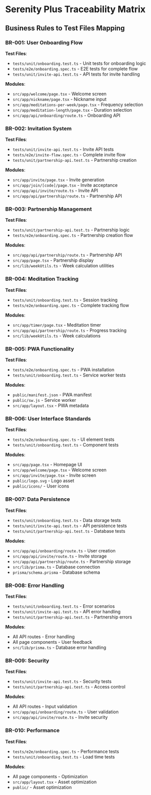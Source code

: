 # Serenity Plus Traceability Matrix

## Business Rules to Test Files Mapping

### BR-001: User Onboarding Flow

**Test Files**:

- `tests/unit/onboarding.test.ts` - Unit tests for onboarding logic
- `tests/e2e/onboarding.spec.ts` - E2E tests for complete flow
- `tests/unit/invite-api.test.ts` - API tests for invite handling

**Modules**:

- `src/app/welcome/page.tsx` - Welcome screen
- `src/app/nickname/page.tsx` - Nickname input
- `src/app/meditations-per-week/page.tsx` - Frequency selection
- `src/app/meditation-length/page.tsx` - Duration selection
- `src/app/api/onboarding/route.ts` - Onboarding API

### BR-002: Invitation System

**Test Files**:

- `tests/unit/invite-api.test.ts` - Invite API tests
- `tests/e2e/invite-flow.spec.ts` - Complete invite flow
- `tests/unit/partnership-api.test.ts` - Partnership creation

**Modules**:

- `src/app/invite/page.tsx` - Invite generation
- `src/app/join/[code]/page.tsx` - Invite acceptance
- `src/app/api/invite/route.ts` - Invite API
- `src/app/api/partnership/route.ts` - Partnership API

### BR-003: Partnership Management

**Test Files**:

- `tests/unit/partnership-api.test.ts` - Partnership logic
- `tests/e2e/onboarding.spec.ts` - Partnership creation flow

**Modules**:

- `src/app/api/partnership/route.ts` - Partnership API
- `src/app/page.tsx` - Partnership display
- `src/lib/weekUtils.ts` - Week calculation utilities

### BR-004: Meditation Tracking

**Test Files**:

- `tests/unit/onboarding.test.ts` - Session tracking
- `tests/e2e/onboarding.spec.ts` - Complete tracking flow

**Modules**:

- `src/app/timer/page.tsx` - Meditation timer
- `src/app/api/partnership/route.ts` - Progress tracking
- `src/lib/weekUtils.ts` - Week calculations

### BR-005: PWA Functionality

**Test Files**:

- `tests/e2e/onboarding.spec.ts` - PWA installation
- `tests/unit/onboarding.test.ts` - Service worker tests

**Modules**:

- `public/manifest.json` - PWA manifest
- `public/sw.js` - Service worker
- `src/app/layout.tsx` - PWA metadata

### BR-006: User Interface Standards

**Test Files**:

- `tests/e2e/onboarding.spec.ts` - UI element tests
- `tests/unit/onboarding.test.ts` - Component tests

**Modules**:

- `src/app/page.tsx` - Homepage UI
- `src/app/welcome/page.tsx` - Welcome screen
- `src/app/invite/page.tsx` - Invite screen
- `public/logo.svg` - Logo asset
- `public/icons/` - User icons

### BR-007: Data Persistence

**Test Files**:

- `tests/unit/onboarding.test.ts` - Data storage tests
- `tests/unit/invite-api.test.ts` - API persistence tests
- `tests/unit/partnership-api.test.ts` - Database tests

**Modules**:

- `src/app/api/onboarding/route.ts` - User creation
- `src/app/api/invite/route.ts` - Invite storage
- `src/app/api/partnership/route.ts` - Partnership storage
- `src/lib/prisma.ts` - Database connection
- `prisma/schema.prisma` - Database schema

### BR-008: Error Handling

**Test Files**:

- `tests/unit/onboarding.test.ts` - Error scenarios
- `tests/unit/invite-api.test.ts` - API error handling
- `tests/unit/partnership-api.test.ts` - Partnership errors

**Modules**:

- All API routes - Error handling
- All page components - User feedback
- `src/lib/prisma.ts` - Database error handling

### BR-009: Security

**Test Files**:

- `tests/unit/invite-api.test.ts` - Security tests
- `tests/unit/partnership-api.test.ts` - Access control

**Modules**:

- All API routes - Input validation
- `src/app/api/onboarding/route.ts` - User validation
- `src/app/api/invite/route.ts` - Invite security

### BR-010: Performance

**Test Files**:

- `tests/e2e/onboarding.spec.ts` - Performance tests
- `tests/unit/onboarding.test.ts` - Load time tests

**Modules**:

- All page components - Optimization
- `src/app/layout.tsx` - Asset optimization
- `public/` - Asset optimization
